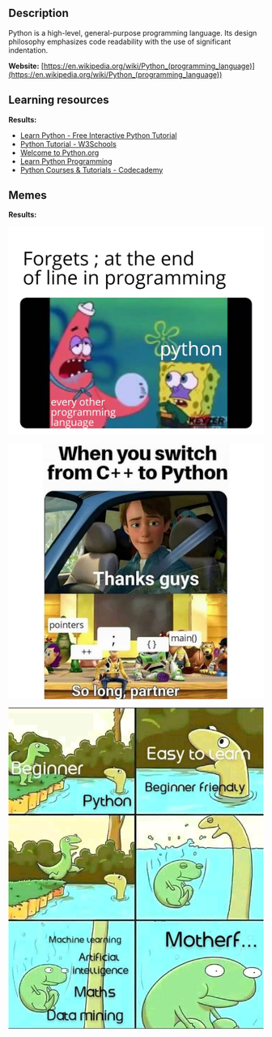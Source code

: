 ## Description
Python is a high-level, general-purpose programming language. Its design philosophy emphasizes code readability with the use of significant indentation.

**Website:** [https://en.wikipedia.org/wiki/Python_(programming_language)](https://en.wikipedia.org/wiki/Python_(programming_language))

## Learning resources
**Results:**

* [Learn Python - Free Interactive Python Tutorial](https://www.learnpython.org/)
* [Python Tutorial - W3Schools](https://www.w3schools.com/python/)
* [Welcome to Python.org](https://www.python.org/)
* [Learn Python Programming](https://www.programiz.com/python-programming)
* [Python Courses & Tutorials - Codecademy](https://www.codecademy.com/catalog/language/python)


## Memes
**Results:**

![Img0](languages/Python/memes/img1.jpg?raw=true)

![Img1](languages/Python/memes/img2.jpg?raw=true)

![Img2](languages/Python/memes/img3.jpg?raw=true)
